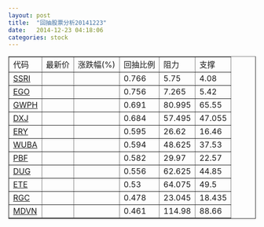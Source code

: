 ```yaml
---
layout: post
title:  "回抽股票分析20141223"
date:   2014-12-23 04:18:06
categories: stock
---
```

<script type="text/javascript">
var stockList = []
stockList.push('gb_ssri');
stockList.push('gb_ego');
stockList.push('gb_gwph');
stockList.push('gb_dxj');
stockList.push('gb_ery');
stockList.push('gb_wuba');
stockList.push('gb_pbf');
stockList.push('gb_dug');
stockList.push('gb_ete');
stockList.push('gb_rgc');
stockList.push('gb_mdvn');
</script>
<table border="1">
 <tr>
 <td>代码</td>
 <td>最新价</td>
 <td>涨跌幅(%)</td>
 <td>回抽比例</td>
 <td>阻力</td>
 <td>支撑</td>
</tr>
  <tr id="ssri">
  <td><a href="http://stock.finance.sina.com.cn/usstock/quotes/SSRI.html" target="_blank">SSRI</a></td><td></td><td></td><td>0.766</td><td>5.75</td><td>4.08</td></tr>
  <tr id="ego">
  <td><a href="http://stock.finance.sina.com.cn/usstock/quotes/EGO.html" target="_blank">EGO</a></td><td></td><td></td><td>0.756</td><td>7.265</td><td>5.42</td></tr>
  <tr id="gwph">
  <td><a href="http://stock.finance.sina.com.cn/usstock/quotes/GWPH.html" target="_blank">GWPH</a></td><td></td><td></td><td>0.691</td><td>80.995</td><td>65.55</td></tr>
  <tr id="dxj">
  <td><a href="http://stock.finance.sina.com.cn/usstock/quotes/DXJ.html" target="_blank">DXJ</a></td><td></td><td></td><td>0.684</td><td>57.495</td><td>47.055</td></tr>
  <tr id="ery">
  <td><a href="http://stock.finance.sina.com.cn/usstock/quotes/ERY.html" target="_blank">ERY</a></td><td></td><td></td><td>0.595</td><td>26.62</td><td>16.46</td></tr>
  <tr id="wuba">
  <td><a href="http://stock.finance.sina.com.cn/usstock/quotes/WUBA.html" target="_blank">WUBA</a></td><td></td><td></td><td>0.594</td><td>48.625</td><td>37.53</td></tr>
  <tr id="pbf">
  <td><a href="http://stock.finance.sina.com.cn/usstock/quotes/PBF.html" target="_blank">PBF</a></td><td></td><td></td><td>0.582</td><td>29.97</td><td>22.57</td></tr>
  <tr id="dug">
  <td><a href="http://stock.finance.sina.com.cn/usstock/quotes/DUG.html" target="_blank">DUG</a></td><td></td><td></td><td>0.556</td><td>62.625</td><td>44.85</td></tr>
  <tr id="ete">
  <td><a href="http://stock.finance.sina.com.cn/usstock/quotes/ETE.html" target="_blank">ETE</a></td><td></td><td></td><td>0.53</td><td>64.075</td><td>49.5</td></tr>
  <tr id="rgc">
  <td><a href="http://stock.finance.sina.com.cn/usstock/quotes/RGC.html" target="_blank">RGC</a></td><td></td><td></td><td>0.478</td><td>23.045</td><td>18.435</td></tr>
  <tr id="mdvn">
  <td><a href="http://stock.finance.sina.com.cn/usstock/quotes/MDVN.html" target="_blank">MDVN</a></td><td></td><td></td><td>0.461</td><td>114.98</td><td>88.66</td></tr>
</table>
